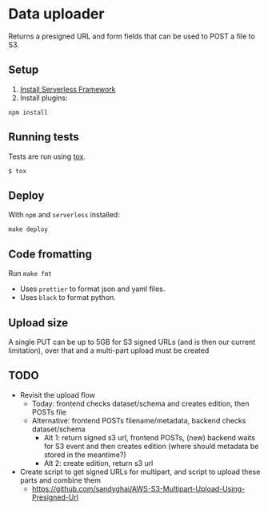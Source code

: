 # Data uploader

Returns a presigned URL and form fields that can be used to POST a file to S3.

## Setup

1. [Install Serverless Framework](https://serverless.com/framework/docs/getting-started/)
2. Install plugins:
```
npm install
```

## Running tests

Tests are run using [tox](https://pypi.org/project/tox/).

```
$ tox
```

## Deploy

With `npm` and `serverless` installed:

`make deploy`

## Code fromatting

Run `make fmt`

 - Uses `prettier` to format json and yaml files.
 - Uses `black` to format python.

## Upload size
A single PUT can be up to 5GB for S3 signed URLs (and is then our current limitation), over that and a multi-part upload must be created

## TODO

 - Revisit the upload flow
   - Today: frontend checks dataset/schema and creates edition, then POSTs file
   - Alternative: frontend POSTs filename/metadata, backend checks dataset/schema
     - Alt 1: return signed s3 url, frontend POSTs, (new) backend waits for S3 event and then creates edition (where should metadata be stored in the meantime?)
     - Alt 2: create edition, return s3 url
 - Create script to get signed URLs for multipart, and script to upload these parts and combine them
   - https://github.com/sandyghai/AWS-S3-Multipart-Upload-Using-Presigned-Url
